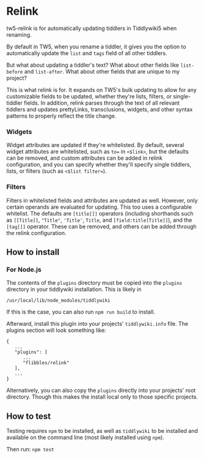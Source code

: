 # Relink

tw5-relink is for automatically updating tiddlers in Tiddlywiki5 when renaming.

By default in TW5, when you rename a tiddler, it gives you the option to
automatically update the `list` and `tags` field of all other tiddlers.

But what about updating a tiddler's text? What about other fields like
`list-before` and `list-after`. What about other fields that are unique to
my project?

This is what relink is for. It expands on TW5's bulk updating to allow for
any customizable fields to be updated, whether they're lists, filters, or
single-tiddler fields. In addition, relink parses through the text of all
relevant tiddlers and updates prettyLinks, transclusions, widgets, and other
syntax patterns to properly reflect the title change.

### Widgets

Widget attributes are updated if they're whitelisted. By default, several
widget attributes are whitelisted, such as `to=` in `<$link>`, but the
defaults can be removed, and custom attributes can be added in relink
configuration, and you can specify whether they'll specify single tiddlers,
lists, or filters (such as `<$list filter=`).

### Filters

Filters in whitelisted fields and attributes are updated as well. However,
only certain operands are evaluated for updating. This too uses a configurable
whitelist. The defaults are `[title[]]` operators (including shorthands such
as `[[Title]]`, `"Title"`, `'Title'`, `Title`, and `[field:title[Title]]`),
and the `[tag[]]` operator. These can be removed, and others can be added
through the relink configuration.

## How to install

### For Node.js

The contents of the `plugins` directory must be copied into the `plugins`
directory in your tiddlywiki installation. This is likely in

`/usr/local/lib/node_modules/tiddlywiki`

If this is the case, you can also run `npm run build` to install.

Afterward, install this plugin into your projects' `tiddlywiki.info` file.
The plugins section will look something like:
```
{
   ...
   "plugins": [
      ...
      "flibbles/relink"
   ],
   ...
}
```

Alternatively, you can also copy the `plugins` directly into your projects'
root directory. Though this makes the install local only to those specific
projects.

## How to test

Testing requires `npm` to be installed, as well as `tiddlywiki` to be installed
and available on the command line (most likely installed using `npm`).

Then run: `npm test`
